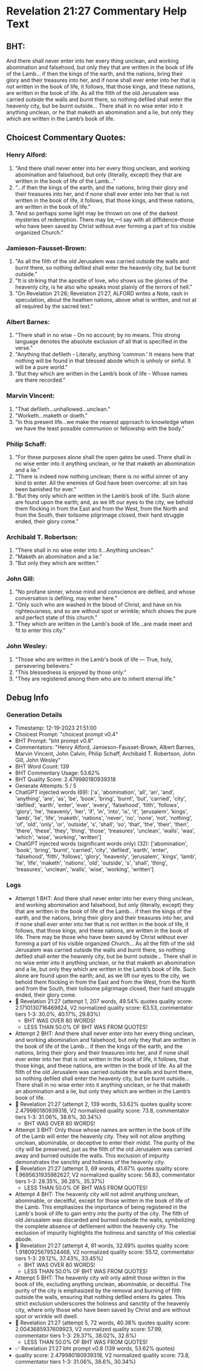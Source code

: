 # Revelation 21:27 Commentary Help Text

## BHT:
And there shall never enter into her every thing unclean, and working abomination and falsehood, but only they that are written in the book of life of the Lamb... if then the kings of the earth, and the nations, bring their glory and their treasures into her, and if none shall ever enter into her that is not written in the book of life, it follows, that those kings, and these nations, are written in the book of life. As all the filth of the old Jerusalem was carried outside the walls and burnt there, so nothing defiled shall enter the heavenly city, but be burnt outside... There shall in no wise enter into it anything unclean, or he that maketh an abomination and a lie, but only they which are written in the Lamb’s book of life.

## Choicest Commentary Quotes:
### Henry Alford:
1. "And there shall never enter into her every thing unclean, and working abomination and falsehood, but only (literally, except) they that are written in the book of life of the Lamb..." 
2. "...if then the kings of the earth, and the nations, bring their glory and their treasures into her, and if none shall ever enter into her that is not written in the book of life, it follows, that those kings, and these nations, are written in the book of life." 
3. "And so perhaps some light may be thrown on one of the darkest mysteries of redemption. There may be,—I say with all diffidence–those who have been saved by Christ without ever forming a part of his visible organized Church."

### Jamieson-Fausset-Brown:
1. "As all the filth of the old Jerusalem was carried outside the walls and burnt there, so nothing defiled shall enter the heavenly city, but be burnt outside."
2. "It is striking that the apostle of love, who shows us the glories of the heavenly city, is he also who speaks most plainly of the terrors of hell."
3. "On Revelation 21:26; Revelation 21:27, ALFORD writes a Note, rash in speculation, about the heathen nations, above what is written, and not at all required by the sacred text."

### Albert Barnes:
1. "There shall in no wise - On no account; by no means. This strong language denotes the absolute exclusion of all that is specified in the verse."
2. "Anything that defileth - Literally, anything 'common.' It means here that nothing will be found in that blessed abode which is unholy or sinful. It will be a pure world."
3. "But they which are written in the Lamb’s book of life - Whose names are there recorded."

### Marvin Vincent:
1. "That defileth...unhallowed...unclean."
2. "Worketh...maketh or doeth."
3. "In this present life...we make the nearest approach to knowledge when we have the least possible communion or fellowship with the body."

### Philip Schaff:
1. "For these purposes alone shall the open gates be used. There shall in no wise enter into it anything unclean, or he that maketh an abomination and a lie."
2. "There is indeed now nothing unclean; there is no wilful sinner of any kind to enter. All the enemies of God have been overcome: all sin has been banished for ever."
3. "But they only which are written in the Lamb’s book of life. Such alone are found upon the earth; and, as we lift our eyes to the city, we behold them flocking in from the East and from the West, from the North and from the South, their toilsome pilgrimage closed, their hard struggle ended, their glory come."

### Archibald T. Robertson:
1. "There shall in no wise enter into it...Anything unclean."
2. "Maketh an abomination and a lie."
3. "But only they which are written."

### John Gill:
1. "No profane sinner, whose mind and conscience are defiled, and whose conversation is defiling, may enter here."
2. "Only such who are washed in the blood of Christ, and have on his righteousness, and so are without spot or wrinkle; which shows the pure and perfect state of this church."
3. "They which are written in the Lamb's book of life...are made meet and fit to enter this city."

### John Wesley:
1. "Those who are written in the Lamb's book of life — True, holy, persevering believers."
2. "This blessedness is enjoyed by those only."
3. "They are registered among them who are to inherit eternal life."


## Debug Info
### Generation Details
- Timestamp: 12-19-2023 21:51:00
- Choicest Prompt: "choicest prompt v0.4"
- BHT Prompt: "bht prompt v0.8"
- Commentators: "Henry Alford, Jamieson-Fausset-Brown, Albert Barnes, Marvin Vincent, John Calvin, Philip Schaff, Archibald T. Robertson, John Gill, John Wesley"
- BHT Word Count: 139
- BHT Commentary Usage: 53.62%
- BHT Quality Score: 2.479980180939318
- Generate Attempts: 5 / 5
- ChatGPT injected words (69):
	['a', 'abomination', 'all', 'an', 'and', 'anything', 'are', 'as', 'be', 'book', 'bring', 'burnt', 'but', 'carried', 'city', 'defiled', 'earth', 'enter', 'ever', 'every', 'falsehood', 'filth', 'follows', 'glory', 'he', 'heavenly', 'her', 'if', 'in', 'into', 'is', 'it', 'jerusalem', 'kings', 'lamb', 'lie', 'life', 'maketh', 'nations', 'never', 'no', 'none', 'not', 'nothing', 'of', 'old', 'only', 'or', 'outside', 's', 'shall', 'so', 'that', 'the', 'their', 'then', 'there', 'these', 'they', 'thing', 'those', 'treasures', 'unclean', 'walls', 'was', 'which', 'wise', 'working', 'written']
- ChatGPT injected words (significant words only) (32):
	['abomination', 'book', 'bring', 'burnt', 'carried', 'city', 'defiled', 'earth', 'enter', 'falsehood', 'filth', 'follows', 'glory', 'heavenly', 'jerusalem', 'kings', 'lamb', 'lie', 'life', 'maketh', 'nations', 'old', 'outside', 's', 'shall', 'thing', 'treasures', 'unclean', 'walls', 'wise', 'working', 'written']

### Logs
- Attempt 1 BHT: And there shall never enter into her every thing unclean, and working abomination and falsehood, but only (literally, except) they that are written in the book of life of the Lamb... if then the kings of the earth, and the nations, bring their glory and their treasures into her, and if none shall ever enter into her that is not written in the book of life, it follows, that those kings, and these nations, are written in the book of life. There may be those who have been saved by Christ without ever forming a part of his visible organized Church... As all the filth of the old Jerusalem was carried outside the walls and burnt there, so nothing defiled shall enter the heavenly city, but be burnt outside... There shall in no wise enter into it anything unclean, or he that maketh an abomination and a lie, but only they which are written in the Lamb’s book of life. Such alone are found upon the earth; and, as we lift our eyes to the city, we behold them flocking in from the East and from the West, from the North and from the South, their toilsome pilgrimage closed, their hard struggle ended, their glory come.
- 🔄 Revelation 21:27 (attempt 1, 207 words, 49.54% quotes quality score: 2.1710130716469824, V2 normalized quality score: 63.53, commentator tiers 1-3: 30.0%, 40.17%, 29.83%) 
	- BHT WAS OVER 80 WORDS! 
	- LESS THAN 50.0% OF BHT WAS FROM QUOTES!
- Attempt 2 BHT: And there shall never enter into her every thing unclean, and working abomination and falsehood, but only they that are written in the book of life of the Lamb... if then the kings of the earth, and the nations, bring their glory and their treasures into her, and if none shall ever enter into her that is not written in the book of life, it follows, that those kings, and these nations, are written in the book of life. As all the filth of the old Jerusalem was carried outside the walls and burnt there, so nothing defiled shall enter the heavenly city, but be burnt outside... There shall in no wise enter into it anything unclean, or he that maketh an abomination and a lie, but only they which are written in the Lamb’s book of life.
- 🔄 Revelation 21:27 (attempt 2, 139 words, 53.62% quotes quality score: 2.479980180939318, V2 normalized quality score: 73.8, commentator tiers 1-3: 31.06%, 38.6%, 30.34%) 
	- BHT WAS OVER 80 WORDS!
- Attempt 3 BHT: Only those whose names are written in the book of life of the Lamb will enter the heavenly city. They will not allow anything unclean, abominable, or deceptive to enter their midst. The purity of the city will be preserved, just as the filth of the old Jerusalem was carried away and burned outside the walls. This exclusion of impurity demonstrates the sanctity and holiness of the heavenly city.
- 🔄 Revelation 21:27 (attempt 3, 69 words, 41.67% quotes quality score: 1.9695631935982627, V2 normalized quality score: 56.83, commentator tiers 1-3: 28.35%, 36.28%, 35.37%) 
	- LESS THAN 50.0% OF BHT WAS FROM QUOTES!
- Attempt 4 BHT: The heavenly city will not admit anything unclean, abominable, or deceitful, except for those written in the book of life of the Lamb. This emphasizes the importance of being registered in the Lamb's book of life to gain entry into the purity of the city. The filth of old Jerusalem was discarded and burned outside the walls, symbolizing the complete absence of defilement within the heavenly city. The exclusion of impurity highlights the holiness and sanctity of this celestial abode.
- 🔄 Revelation 21:27 (attempt 4, 81 words, 32.69% quotes quality score: 1.9180925679524468, V2 normalized quality score: 55.12, commentator tiers 1-3: 29.12%, 37.43%, 33.45%) 
	- BHT WAS OVER 80 WORDS! 
	- LESS THAN 50.0% OF BHT WAS FROM QUOTES!
- Attempt 5 BHT: The heavenly city will only admit those written in the book of life, excluding anything unclean, abominable, or deceitful. The purity of the city is emphasized by the removal and burning of filth outside the walls, ensuring that nothing defiled enters its gates. This strict exclusion underscores the holiness and sanctity of the heavenly city, where only those who have been saved by Christ and are without spot or wrinkle will dwell.
- 🔄 Revelation 21:27 (attempt 5, 72 words, 40.38% quotes quality score: 2.0043685937609923, V2 normalized quality score: 57.99, commentator tiers 1-3: 29.37%, 38.02%, 32.6%) 
	- LESS THAN 50.0% OF BHT WAS FROM QUOTES!
- ✅ Revelation 21:27 bht prompt v0.8 (139 words, 53.62% quotes)
- quality score: 2.479980180939318, V2 normalized quality score: 73.8, commentator tiers 1-3: 31.06%, 38.6%, 30.34%)